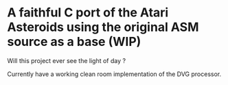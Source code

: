 # A faithful C port of the Atari Asteroids using the original ASM source as a base (WIP)

Will this project ever see the light of day ?

Currently have a working clean room implementation of the DVG processor.
